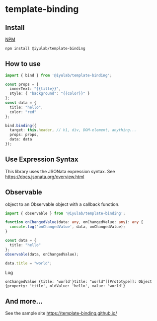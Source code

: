 # template-binding

## Install
[NPM](https://www.npmjs.com/package/@iyulab/template-binding)
```bash
npm install @iyulab/template-binding
```

## How to use

```typescript
import { bind } from '@iyulab/template-binding';

const props = {
  innerText: "{{title}}",
  style: { "background": "{{color}}" }
};
const data = {
  title: "hello",
  color: "red"
};

bind.binding({
  target: this.header, // h1, div, DOM-element, anything...
  props: props,
  data: data
});
```

## Use Expression Syntax

This library uses the JSONata expression syntax.
See https://docs.jsonata.org/overview.html


## Observable
object to an Observable object with a callback function.
```typescript
import { observable } from '@iyulab/template-binding';

function onChangedValue(data: any, onChangedValue: any): any {
  console.log('onChangedValue', data, onChangedValue);
}

const data = {
  title: "hello"
};
observable(data, onChangedValue);

data.title = "world";
```
Log
```log
onChangedValue {title: 'world'}title: "world"[[Prototype]]: Object {property: 'title', oldValue: 'hello', value: 'world'}
```

## And more...
See the sample site https://template-binding.github.io/
